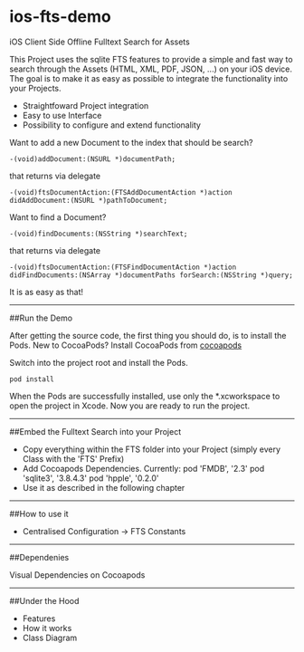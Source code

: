 ios-fts-demo
============

iOS Client Side Offline Fulltext Search for Assets

This Project uses the sqlite FTS features to provide a simple and fast way to search through the Assets (HTML, XML, PDF, JSON, ...) on your iOS device.
The goal is to make it as easy as possible to integrate the functionality into your Projects.
- Straightfoward Project integration
- Easy to use Interface
- Possibility to configure and extend functionality

Want to add a new Document to the index that should be search?
    
    -(void)addDocument:(NSURL *)documentPath;

that returns via delegate
    
    -(void)ftsDocumentAction:(FTSAddDocumentAction *)action didAddDocument:(NSURL *)pathToDocument;


Want to find a Document?

    -(void)findDocuments:(NSString *)searchText;
    
that returns via delegate

    -(void)ftsDocumentAction:(FTSFindDocumentAction *)action didFindDocuments:(NSArray *)documentPaths forSearch:(NSString *)query;


It is as easy as that!


--------------------------

##<a id="run-demo" name="run-demo"></a>Run the Demo

After getting the source code, the first thing you should do, is to install the Pods.
New to CocoaPods? Install CocoaPods from [cocoapods](http://guides.cocoapods.org/using/getting-started.html)

Switch into the project root and install the Pods.

    pod install

When the Pods are successfully installed, use only the *.xcworkspace to open the project in Xcode.
Now you are ready to run the project.

--------------------------

##<a id="embed-into-project" name="embed-into-project"></a>Embed the Fulltext Search into your Project

- Copy everything within the FTS folder into your Project (simply every Class with the 'FTS' Prefix)
- Add Cocoapods Dependencies. Currently:
    pod 'FMDB', '2.3'
    pod 'sqlite3', '3.8.4.3'
    pod 'hpple', '0.2.0'
- Use it as described in the following chapter

--------------------------

##<a id="how-to-use" name="how-to-use"></a>How to use it

- Centralised Configuration -> FTS Constants

--------------------------

##<a id="dependencies" name="dependencies"></a>Dependenies

Visual Dependencies on Cocoapods

--------------------------

##<a id="under-the-hood" name="under-the-hood"></a>Under the Hood

- Features
- How it works
- Class Diagram
